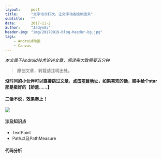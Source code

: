```yaml
---
layout:     post
title:      "文字动次打次，让文字动态绘制出来"
subtitle:   ""
date:       2017-11-2
author:     "JadynAi"
header-img: "img/20170819-blog-header-bg.jpg"
tags:
    - Android动画
    - Canvas
---
```


*本文属于Android技术论述文章，阅读完大致需要五分钟*   
>原创文章，转载请注明出处。 

**没时间的小伙伴可以直接跳过文章，[点击项目地址](https://github.com/JadynAi/LoadingLovely/tree/master/app/src/main/java/com/example/jadynai/loadinglovely/animtext)，如果喜欢的话，顺手给个star那是极好的【娇羞……】**

#### 二话不说，效果奉上！
![](https://wx3.sinaimg.cn/mw690/a28b91d8gy1fp397j2ow4g20bb0bn1fn.gif)

#### 涉及知识点
- TextPaint
- Path以及PathMeasure

#### 代码分析









